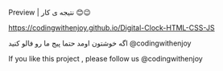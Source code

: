 Preview | نتیجه ی کار 😊😉

https://codingwithenjoy.github.io/Digital-Clock-HTML-CSS-JS

اگه خوشتون اومد حتما پیج ما رو فالو کنید @codingwithenjoy

If you like this project , please follow us @codingwithenjoy
